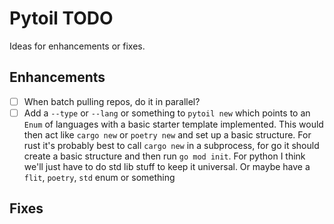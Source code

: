 # Pytoil TODO

Ideas for enhancements or fixes.

## Enhancements

- [ ] When batch pulling repos, do it in parallel?
- [ ] Add a `--type` or `--lang` or something to `pytoil new` which points to an `Enum` of languages with a basic starter template implemented. This would then act like `cargo new` or `poetry new` and set up a basic structure. For rust it's probably best to call `cargo new` in a subprocess, for go it should create a basic structure and then run `go mod init`. For python I think we'll just have to do std lib stuff to keep it universal. Or maybe have a `flit`, `poetry`, `std` enum or something

## Fixes

